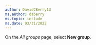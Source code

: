 ```yaml
---
author: DavidCBerry13
ms.author: daberry
ms.topic: include
ms.date: 03/31/2022
---
```

On the *All groups* page, select **New group**.